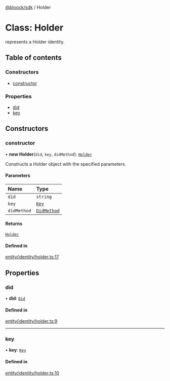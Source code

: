 [@bloock/sdk](../index.md) / Holder

# Class: Holder

represents a Holder identity.

## Table of contents

### Constructors

- [constructor](Holder.md#constructor)

### Properties

- [did](Holder.md#did)
- [key](Holder.md#key)

## Constructors

### constructor

• **new Holder**(`did`, `key`, `didMethod`): [`Holder`](Holder.md)

Constructs a Holder object with the specified parameters.

#### Parameters

| Name | Type |
| :------ | :------ |
| `did` | `string` |
| `key` | [`Key`](Key.md) |
| `didMethod` | [`DidMethod`](../enums/DidMethod-1.md) |

#### Returns

[`Holder`](Holder.md)

#### Defined in

[entity/identity/holder.ts:17](https://github.com/bloock/bloock-sdk/blob/8d532d6/languages/js/src/entity/identity/holder.ts#L17)

## Properties

### did

• **did**: [`Did`](Did.md)

#### Defined in

[entity/identity/holder.ts:9](https://github.com/bloock/bloock-sdk/blob/8d532d6/languages/js/src/entity/identity/holder.ts#L9)

___

### key

• **key**: [`Key`](Key.md)

#### Defined in

[entity/identity/holder.ts:10](https://github.com/bloock/bloock-sdk/blob/8d532d6/languages/js/src/entity/identity/holder.ts#L10)
